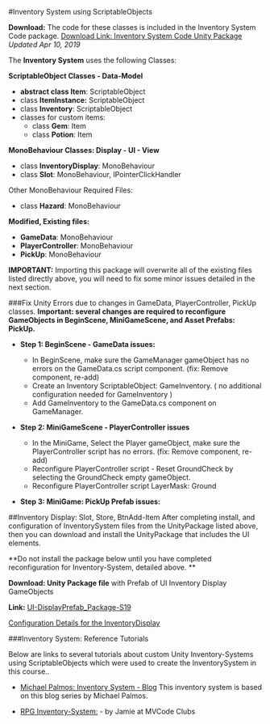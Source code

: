 #Inventory System using ScriptableObjects

**Download:** The code for these classes is included in the Inventory System Code package. [Download Link: Inventory System Code Unity Package](https://utdallas.box.com/v/InventorySystem-Code)
 _Updated Apr 10, 2019_

The **Inventory System** uses the following Classes:

**ScriptableObject Classes - Data-Model**
- **abstract class Item**: ScriptableObject
- class **ItemInstance:** ScriptableObject
- class **Inventory**: ScriptableObject
- classes for custom items:
    - class **Gem**: Item
    - class **Potion**: Item
    
**MonoBehaviour Classes: Display - UI - View**

- class **InventoryDisplay**: MonoBehaviour
- class **Slot**: MonoBehaviour, IPointerClickHandler

Other MonoBehaviour Required Files:
- class **Hazard**: MonoBehaviour


**Modified, Existing files:**
- **GameData**: MonoBehaviour
- **PlayerController**: MonoBehaviour
- **PickUp**: MonoBehaviour


**IMPORTANT:** Importing this package will overwrite all of the existing files listed directly above, you will need to fix some minor issues detailed in the next section.

###Fix Unity Errors due to changes in GameData, PlayerController, PickUp classes.
**Important: several changes are required to reconfigure GameObjects in BeginScene, MiniGameScene, and Asset Prefabs: PickUp.**  

- **Step 1: BeginScene - GameData issues:**  
    - In BeginScene, make sure the GameManager gameObject has no errors on the GameData.cs script component. (fix: Remove component, re-add)
    - Create an Inventory ScriptableObject: GameInventory. ( no additional configuration needed for GameInventory )
    - Add GameInventory to the GameData.cs component on GameManager.
    
    
- **Step 2: MiniGameScene - PlayerController issues**
    - In the MiniGame, Select the Player gameObject, make sure the PlayerController script has no errors. (fix: Remove component, re-add)
    - Reconfigure PlayerController script - Reset GroundCheck by selecting the GroundCheck empty gameObject.
    - Reconfigure PlayerController script LayerMask: Ground
    
- **Step 3: MiniGame: PickUp Prefab issues:**


##Inventory Display: Slot, Store, BtnAdd-Item 
After completing install, and configuration of InventorySystem files from the UnityPackage listed above, then you can download and install the UnityPackage that includes the UI elements.

**Do not install the package below until you have completed reconfiguration for Inventory-System, detailed above. **

**Download: Unity Package file** with Prefab of UI Inventory Display GameObjects

**Link:** [UI-DisplayPrefab_Package-S19](https://utdallas.box.com/v/UI-InventoryDisplay-S19)

[Configuration Details for the InventoryDisplay](https://kdoore.gitbooks.io/cs-2335/content/project-2-dictionaries-to-store-data/inventory-scriptableobject/inventory-display-slot.html)

###Inventory System: Reference Tutorials

Below are links to several tutorials about custom Unity Inventory-Systems using ScriptableObjects which were used to create the InventorySystem in this course..  

- [Michael Palmos: Inventory System - Blog](https://toqoz.svbtle.com/a-unity-inventory-system-that-actually-works)  This inventory system is based on this blog series by Michael Palmos.

- [RPG Inventory-System:](https://www.mvcode.com/lessons/unity-rpg-inventory-system-jamie) - by Jamie at MVCode Clubs 













